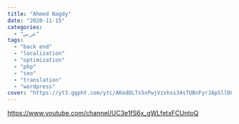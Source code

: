 ```yaml
---
title: "Ahmed Nagdy"
date: "2020-11-15"
categories:
  - "عربي"
tags:
  - "back end"
  - "localization"
  - "optimization"
  - "php"
  - "seo"
  - "translation"
  - "wordpress"
cover: "https://yt3.ggpht.com/ytc/AKedOLTs5xPwjVzxhss34sTUBnFyrJApSllD0pa3oQaOhw=s88-c-k-c0x00ffffff-no-rj"
---
```


[https://www.youtube.com/channel/UC3e1fS6x_gWLfetxFCUntoQ  
](https://www.youtube.com/channel/UC3e1fS6x_gWLfetxFCUntoQ)
